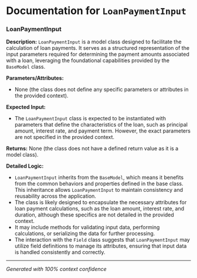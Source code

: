 # Documentation for `LoanPaymentInput`

### LoanPaymentInput

**Description:**
`LoanPaymentInput` is a model class designed to facilitate the calculation of loan payments. It serves as a structured representation of the input parameters required for determining the payment amounts associated with a loan, leveraging the foundational capabilities provided by the `BaseModel` class.

**Parameters/Attributes:**
- None (the class does not define any specific parameters or attributes in the provided context).

**Expected Input:**
- The `LoanPaymentInput` class is expected to be instantiated with parameters that define the characteristics of the loan, such as principal amount, interest rate, and payment term. However, the exact parameters are not specified in the provided context.

**Returns:**
None (the class does not have a defined return value as it is a model class).

**Detailed Logic:**
- `LoanPaymentInput` inherits from the `BaseModel`, which means it benefits from the common behaviors and properties defined in the base class. This inheritance allows `LoanPaymentInput` to maintain consistency and reusability across the application.
- The class is likely designed to encapsulate the necessary attributes for loan payment calculations, such as the loan amount, interest rate, and duration, although these specifics are not detailed in the provided context.
- It may include methods for validating input data, performing calculations, or serializing the data for further processing.
- The interaction with the `Field` class suggests that `LoanPaymentInput` may utilize field definitions to manage its attributes, ensuring that input data is handled consistently and correctly.

---
*Generated with 100% context confidence*
